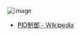 
![image](https://gyazo.com/acb300660f4cb0c3315112a8c2425891/thumb/1000)
- [PID制御 - Wikipedia](https://ja.wikipedia.org/wiki/PID%E5%88%B6%E5%BE%A1)
